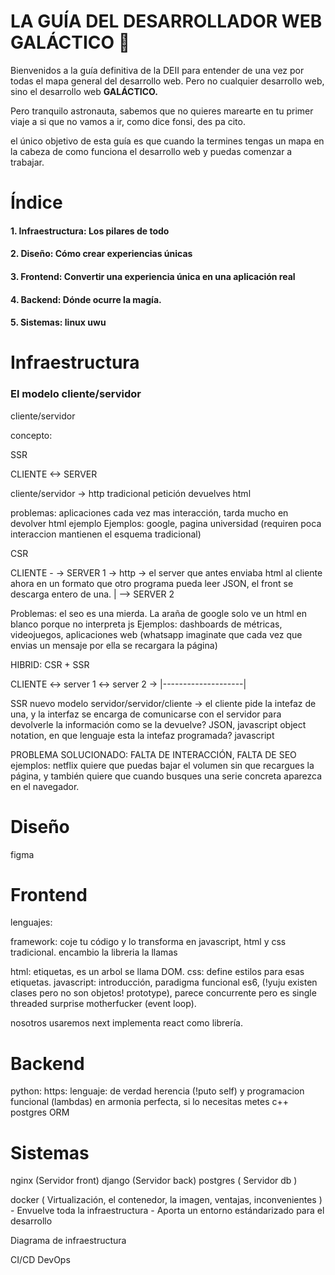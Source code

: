 # **LA GUÍA DEL DESARROLLADOR WEB GALÁCTICO 🚀**

Bienvenidos a la guía definitiva de la DEII para entender de una vez por todas el mapa general del desarrollo web. Pero no cualquier desarrollo web, sino el desarrollo web **GALÁCTICO.**

Pero tranquilo astronauta, sabemos que no quieres marearte en tu primer viaje a si que no vamos a ir, como dice fonsi, des pa cito.

el único objetivo de esta guía es que cuando la termines tengas un mapa en la cabeza de como funciona el desarrollo web y puedas comenzar a trabajar.

# Índice

#### 1. Infraestructura: Los pilares de todo
#### 2. Diseño: Cómo crear experiencias únicas
#### 3. Frontend: Convertir una experiencia única en una aplicación real
#### 4. Backend: Dónde ocurre la magía.
#### 5. Sistemas: linux uwu


# Infraestructura

### El modelo cliente/servidor

cliente/servidor

concepto:

SSR

CLIENTE <-> SERVER

cliente/servidor -> http tradicional petición devuelves html

problemas: aplicaciones cada vez mas interacción, tarda mucho en devolver html ejemplo 
Ejemplos: google, pagina universidad (requiren poca interaccion mantienen el esquema tradicional)

CSR

CLIENTE - -> SERVER 1 -> http -> el server que antes enviaba html al cliente ahora en un formato que otro programa pueda leer JSON, el front se descarga entero de una.
    |
    --> SERVER 2

Problemas: el seo es una mierda. La araña de google solo ve un html en blanco porque no interpreta js
Ejemplos: dashboards de métricas, videojuegos, aplicaciones web (whatsapp imaginate que cada vez que envias un mensaje por ella se recargara la página)

HIBRID: CSR + SSR

CLIENTE <-> server 1 <-> server 2 -> 
    |--------------------|

SSR nuevo modelo servidor/servidor/cliente -> el cliente pide la intefaz de una, y la interfaz se encarga de comunicarse con el servidor para devolverle la información como se la devuelve? JSON, javascript object notation, en que lenguaje esta la intefaz programada? javascript

PROBLEMA SOLUCIONADO: FALTA DE INTERACCIÓN, FALTA DE SEO
ejemplos: netflix quiere que puedas bajar el volumen sin que recargues la página, y también quiere que cuando busques una serie concreta aparezca en el navegador. 

# Diseño

figma

# Frontend

lenguajes:

framework: coje tu código y lo transforma en javascript, html y css tradicional. encambio la libreria la llamas

html: etiquetas, es un arbol se llama DOM. 
css: define estilos para esas etiquetas.
javascript: introducción, paradigma funcional es6, (!yuju existen clases pero no son objetos! prototype), parece concurrente pero es single threaded surprise motherfucker (event loop). 

nosotros usaremos next implementa react como librería.

# Backend

python: 
https:
lenguaje: de verdad herencia (!puto self) y programacion funcional (lambdas) en armonia perfecta, si lo necesitas metes c++
postgres
ORM

# Sistemas

nginx (Servidor front)
django (Servidor back)
postgres ( Servidor db )

docker ( Virtualización, el contenedor, la imagen, ventajas, inconvenientes )
    - Envuelve toda la infraestructura
    - Aporta un entorno estándarizado para el desarrollo

Diagrama de infraestructura

CI/CD
DevOps

